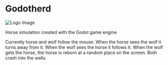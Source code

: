 # Godotherd

![Logo Image]("https://github.com/DeepTranslation/Godotherd/blob/master/icon.png")

Horse simulation created with the Godot game engine

Currently horse and wolf follow the mouse. When the horse sees the wolf it turns away from it. When the wolf sees the horse it follows it. When the wolf gets the horse, the horse is reborn at a random place on the screen. 
Both crash into the walls.
